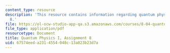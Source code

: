 ```yaml
---
content_type: resource
description: 'This resource contains information regarding quantum physics: Assignment
  8.'
file: https://ol-ocw-studio-app-qa.s3.amazonaws.com/courses/8-04-quantum-physics-i-spring-2016/67574eeda2314554048c13a823b23d7a_MIT8_04S16_ps8_2016.pdf
file_type: application/pdf
resourcetype: Document
title: Quantum Physics I, Assignment 8
uid: 67574eed-a231-4554-048c-13a823b23d7a
---
```

